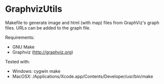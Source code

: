 GraphvizUtils
=============

Makefile to generate image and html (with map) files from GraphViz's graph files. URLs can be added to the graph file.

Requirements:
* GNU Make
* Graphviz (http://graphviz.org)

Tested with:
* Windows: cygwin make
* MacOSX: /Applications/Xcode.app/Contents/Developer/usr/bin/make
